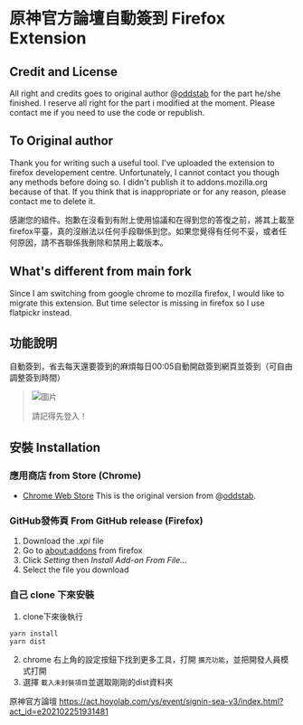 # 原神官方論壇自動簽到 Firefox Extension

## Credit and License

All right and credits goes to original author @[oddstab](https://github.com/JackyHe398/genshin-impact-auto-sign/commits?author=oddstab) for the part he/she finished. I reserve all right for the part i modified at the moment. Please contact me if you need to use the code or republish.

## To Original author

Thank you for writing such a useful tool. I've uploaded the extension to firefox developement centre. Unfortunately, I cannot contact you though any methods before doing so. I didn't publish it to addons.mozilla.org because of that. If you think that is inappropriate or for any reason, please contact me to delete it.

感謝您的組件。抱歉在沒看到有附上使用協議和在得到您的答復之前，將其上載至firefox平臺，真的沒辦法以任何手段聯係到您。如果您覺得有任何不妥，或者任何原因，請不吝聯係我刪除和禁用上載版本。

## What's different from main fork

Since I am switching from google chrome to mozilla firefox, I would like to migrate this extension. But time selector is missing in firefox so I use flatpickr instead.

## 功能說明

自動簽到，省去每天還要簽到的麻煩每日00:05自動開啟簽到網頁並簽到（可自由調整簽到時間）

> ![圖片](https://github.com/user-attachments/assets/7dba2f6e-68db-4fbe-849f-f4cf6c18aa39)
> 
> 請記得先登入！



## 安裝 Installation

### 應用商店 from Store (Chrome)

- [Chrome Web Store](https://chrome.google.com/webstore/detail/ddncbaijlknflhdcijpdblfapjgfnohb?authuser=0&hl=zh-TW) This is the original version from @[oddstab](https://github.com/JackyHe398/genshin-impact-auto-sign/commits?author=oddstab).

### GitHub發佈頁 From GitHub release (Firefox)

1. Download the *.xpi* file
2. Go to [about:addons](about:addons) from firefox
3. Click *Setting* then *Install Add-on From File...*
4. Select the file you download

### 自己 clone 下來安裝

1. clone下來後執行

```
yarn install
yarn dist
```

2. chrome 右上角的設定按鈕下找到更多工具，打開 `擴充功能`，並把開發人員模式打開
3. 選擇 `載入未封裝項目`並選取剛剛的dist資料夾

原神官方論壇 https://act.hoyolab.com/ys/event/signin-sea-v3/index.html?act_id=e202102251931481
